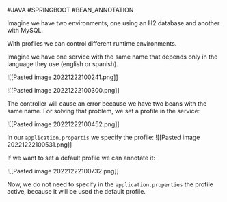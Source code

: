 #JAVA #SPRINGBOOT #BEAN_ANNOTATION

Imagine we have two environments, one using an H2 database and another with MySQL. 

With profiles we can control different runtime environments.

Imagine we have one service with the same name that depends only in the language they use (english or spanish). 

![[Pasted image 20221222100241.png]]

![[Pasted image 20221222100300.png]]

The controller will cause an error because we have two beans with the same name. For solving that problem, we set a profile in the service:

![[Pasted image 20221222100452.png]]

 In our `application.propertis` we specify the profile:
![[Pasted image 20221222100531.png]]

If we want to set a default profile we can annotate it:

![[Pasted image 20221222100732.png]]

Now, we do not need to specify in the `application.properties` the profile active, because it will be used the default profile.